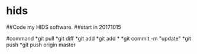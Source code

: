 # hids
##Code my HIDS software.
##start in 20171015


#command
*git pull
*git diff
*git add <filename>
*git add *
*git commit -m "update"
*git push
*git push origin master

